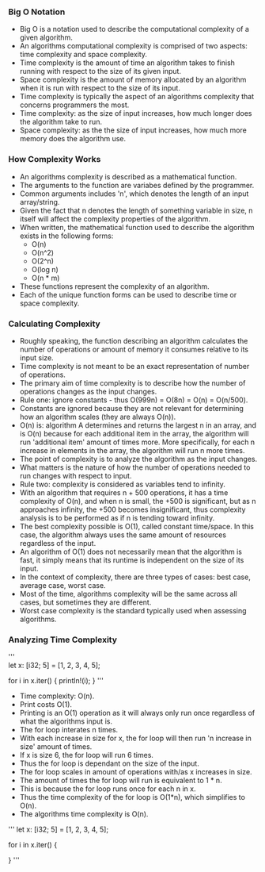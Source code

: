 ### Big O Notation

- Big O is a notation used to describe the computational complexity of a given algorithm.
- An algorithms computational complexity is comprised of two aspects: time complexity and space complexity.
- Time complexity is the amount of time an algorithm takes to finish running with respect to the size of its given input.
- Space complexity is the amount of memory allocated by an algorithm when it is run with respect to the size of its input.
- Time complexity is typically the aspect of an algorithms complexity that concerns programmers the most.
- Time complexity: as the size of input increases, how much longer does the algorithm take to run.
- Space complexity: as the the size of input increases, how much more memory does the algorithm use.

### How Complexity Works
- An algorithms complexity is described as a mathematical function.
- The arguments to the function are variabes defined by the programmer.
- Common arguments includes 'n', which denotes the length of an input array/string.
- Given the fact that n denotes the length of something variable in size, n itself will affect the complexity properties of the algorithm.
- When written, the mathematical function used to describe the algorithm exists in the following forms: 
  - O(n)
  - O(n^2)
  - O(2^n)
  - O(log n)
  - O(n * m)
- These functions represent the complexity of an algorithm.
- Each of the unique function forms can be used to describe time or space complexity.

### Calculating Complexity
- Roughly speaking, the function describing an algorithm calculates the number of operations or amount of memory it consumes relative to its input size.
- Time complexity is not meant to be an exact representation of number of operations.
- The primary aim of time complexity is to describe how the number of operations changes as the input changes.
- Rule one: ignore constants - thus O(999n) = O(8n) = O(n) = O(n/500).
- Constants are ignored because they are not relevant for determining how an algorithm scales (they are always O(n)).
- O(n) is: algorithm A determines and returns the largest n in an array, and is O(n) because for each additional item in the array, the algorithm will run 'additional item' amount of times more. More specifically, for each n increase in elements in the array, the algorithm will run n more times.
- The point of complexity is to analyze the algorithm as the input changes.
- What matters is the nature of how the number of operations needed to run changes with respect to input.
- Rule two: complexity is considered as variables tend to infinity.
- With an algorithm that requires n + 500 operations, it has a time complexity of O(n), and when n is small, the +500 is significant, but as n approaches infinity, the +500 becomes insignificant, thus complexity analysis is to be performed as if n is tending toward infinity.
- The best complexity possible is O(1), called constant time/space. In this case, the algorithm always uses the same amount of resources regardless of the input.
- An algorithm of O(1) does not necessarily mean that the algorithm is fast, it simply means that its runtime is independent on the size of its input.
- In the context of complexity, there are three types of cases: best case, average case, worst case.
- Most of the time, algorithms complexity will be the same across all cases, but sometimes they are different.
- Worst case complexity is the standard typically used when assessing algorithms.

### Analyzing Time Complexity
'''  
  let x: [i32; 5] = [1, 2, 3, 4, 5]; 

  for i in x.iter() {
    println!(i);
  }
'''
- Time complexity: O(n).
- Print costs O(1).
- Printing is an O(1) operation as it will always only run once regardless of what the algorithms input is.
- The for loop interates n times.
- With each increase in size for x, the for loop will then run 'n increase in size' amount of times.
- If x is size 6, the for loop will run 6 times.
- Thus the for loop is dependant on the size of the input.
- The for loop scales in amount of operations with/as x increases in size.
- The amount of times the for loop will run is equivalent to 1 * n.
- This is because the for loop runs once for each n in x.
- Thus the time complexity of the for loop is O(1*n), which simplifies to O(n).
- The algorithms time complexity is O(n).

'''
  let x: [i32; 5] = [1, 2, 3, 4, 5];

  for i in x.iter() {
    
  }
'''
